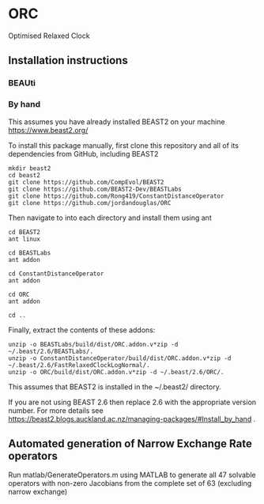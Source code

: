 # ORC
Optimised Relaxed Clock


## Installation instructions

### BEAUti



### By hand

This assumes you have already installed BEAST2 on your machine
https://www.beast2.org/

To install this package manually, first clone this repository and all of its dependencies from GitHub, including BEAST2

```
mkdir beast2
cd beast2
git clone https://github.com/CompEvol/BEAST2
git clone https://github.com/BEAST2-Dev/BEASTLabs
git clone https://github.com/Rong419/ConstantDistanceOperator
git clone https://github.com/jordandouglas/ORC
```

Then navigate to into each directory and install them using ant

```
cd BEAST2
ant linux

cd BEASTLabs
ant addon

cd ConstantDistanceOperator
ant addon

cd ORC
ant addon

cd ..
```

Finally, extract the contents of these addons:

```
unzip -o BEASTLabs/build/dist/ORC.addon.v*zip -d ~/.beast/2.6/BEASTLabs/.
unzip -o ConstantDistanceOperator/build/dist/ORC.addon.v*zip -d ~/.beast/2.6/FastRelaxedClockLogNormal/.
unzip -o ORC/build/dist/ORC.addon.v*zip -d ~/.beast/2.6/ORC/.
```


This assumes that BEAST2 is installed in the ~/.beast2/ directory.

If you are not using BEAST 2.6 then replace 2.6 with the appropriate version number.
For more details see https://beast2.blogs.auckland.ac.nz/managing-packages/#Install_by_hand .


## Automated generation of Narrow Exchange Rate operators
Run matlab/GenerateOperators.m using MATLAB to generate all 47 solvable operators with non-zero Jacobians from the complete set of 63 (excluding narrow exchange)





